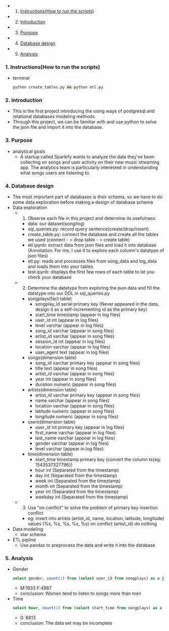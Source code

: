 * 1. [Instructions(How to run the scripts)](#InstructionsHowtorunthescripts)
* 2. [Introduction](#Introduction)
* 3. [Purpose](#Purpose)
* 4. [Database design](#Databasedesign)
* 5. [Analysis](#Analysis)

###  1. <a name='InstructionsHowtorunthescripts'></a>Instructions(How to run the scripts)
- terminal
    ``` bash
    python create_tables.py && python etl.py
    ```
###  2. <a name='Introduction'></a>Introduction
- This is the first project introducing the using ways of postgresql and relational databases modeling methods.
- Through this project, we can be familiar with and use python to solve the json file and import it into the database.
###  3. <a name='Purpose'></a>Purpose 
- analytical goals
    - A startup called Sparkify wants to analyze the data they've been collecting on songs and user activity on their new music streaming app. The analytics team is particularly interested in understanding what songs users are listening to.
###  4. <a name='Databasedesign'></a>Database design
- The most important part of databases is their schema, so we have to do some data exploration before making a design of database schema
- Data exploration
    - 1. Observe each file in this project and determine its usefulness
        - data: our dataset(song/log)
        - sql_queries.py: record query sentence(create/drop/insert)
        - create_table.py: connect the database and create all the tables we used (connect - > drop table - > create table)
        - etl.ipynb: extract data from json files and load it into database (Annotation: For me, I use it to explore each column's datatype of json files)
        - etl.py: reads and processes files from song_data and log_data and loads them into your tables
        - test.ipynb: displays the first few rows of each table to let you check your database
    - 2. Determine the datatype from exploring the json data and fill the datatype into our DDL in sql_queries.py
        - songplays(fact table)
            - songplay_id serial primary key (Never appeared in the data, design it as a self-incrementing id as the primary key)
            - start_time timestamp (appear in log files)
            - user_id int (appear in log files)
            - level varchar (appear in log files)
            - song_id varchar (appear in song files)
            - artist_id varchar (appear in song files)
            - session_id int (appear in log files)
            - location varchar (appear in log files)
            - user_agent text (appear in log files)
        - songs(dimension table)
            - song_id varchar primary key (appear in song files)
            - title text (appear in song files)
            - artist_id varchar (appear in song files)
            - year int (appear in song files)
            - duration numeric (appear in song files)
        - artists(dimension table)
            - artist_id varchar primary key (appear in song files)
            - name varchar (appear in song files)
            - location varchar (appear in song files)
            - latitude numeric (appear in song files)
            - longitude numeric (appear in song files)
        - users(dimension table)
            - user_id int primary key (appear in log files)
            - first_name varchar (appear in log files)
            - last_name varchar (appear in log files)
            - gender varchar (appear in log files)
            - level varchar (appear in log files)
        - time(dimension table)
            - start_time timestamp primary key (convert the column ts{eg: 1543537327796})
            - hour int (Separated from the timestamp)
            - day int (Separated from the timestamp)
            - week int (Separated from the timestamp)
            - month int (Separated from the timestamp)
            - year int (Separated from the timestamp)
            - weekday int (Separated from the timestamp)
    - 3. Use "on conflict" to solve the problem of primary key insertion conflict
        - eg: insert into artists (artist_id, name, location, latitude, longitude) values (%s, %s, %s, %s, %s) on conflict (artist_id) do nothing
- Data modeling
    - star schema
- ETL pipline
    - Use pandas to preprocess the data and write it into the database
###  5. <a name='Analysis'></a>Analysis
- Gender
    ``` sql
    select gender, count(1) from (select user_id from songplays) as a join (select user_id, gender from users) as b on a.user_id = b.user_id group by gender
    ```
    - M:1933 F:4887
    - conclusion: Women tend to listen to songs more than men
- Time
    ``` sql
    select hour, count(1) from (select start_time from songplays) as a join (select start_time, hour from time) as b on a.start_time = b.start_time group by hour
    ```
    - 0: 6813
    - conclusion: The data set may be incomplete
